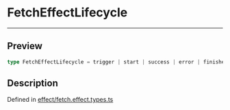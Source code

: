 
      
# FetchEffectLifecycle

<div class="api-docs__separator" data-reactroot="">

---

</div><div class="api-docs__section" data-reactroot="">

## Preview

</div><div class="api-docs__preview type single" data-reactroot="">

```ts
type FetchEffectLifecycle = trigger | start | success | error | finished;
```

</div><div class="api-docs__section" data-reactroot="">

## Description

</div><div class="api-docs__description" data-reactroot=""><span class="api-docs__do-not-parse">



</span></div><div class="api-docs__definition" data-reactroot="">

Defined in [effect/fetch.effect.types.ts](https://github.com/BetterTyped/hyper-fetch/blob/982ac882/packages/core/src/effect/fetch.effect.types.ts#L6)

</div>
